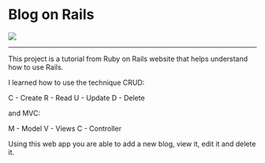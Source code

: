# Blog on Rails
<img href src="https://img.shields.io/badge/Ruby_on_Rails-CC0000?style=for-the-badge&logo=ruby-on-rails&logoColor=white">

---

This project is a tutorial from Ruby on Rails website that helps understand how to use Rails.

I learned how to use the technique CRUD:

C - Create
R - Read
U - Update
D - Delete

and MVC:

M - Model
V - Views
C - Controller


Using this web app you are able to add a new blog, view it, edit it and delete it.


